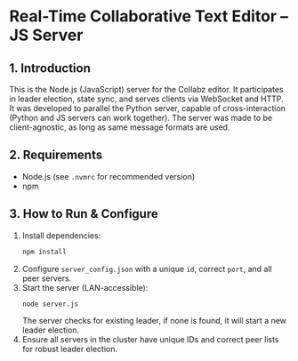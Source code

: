 # Real-Time Collaborative Text Editor – JS Server

## 1. Introduction
This is the Node.js (JavaScript) server for the Collabz editor. It participates in leader election, state sync, and serves clients via WebSocket and HTTP.
It was developed to parallel the Python server, capable of cross-interaction (Python and JS servers can work together). The server was made to be client-agnostic, as long as same message formats are used.

## 2. Requirements
- Node.js (see `.nvmrc` for recommended version)
- npm

## 3. How to Run & Configure
1. Install dependencies:
   ```bash
   npm install
   ```
2. Configure `server_config.json` with a unique `id`, correct `port`, and all peer servers.
3. Start the server (LAN-accessible):
   ```bash
   node server.js
   ```
   The server checks for existing leader, if none is found, it will start a new leader election.
4. Ensure all servers in the cluster have unique IDs and correct peer lists for robust leader election.
